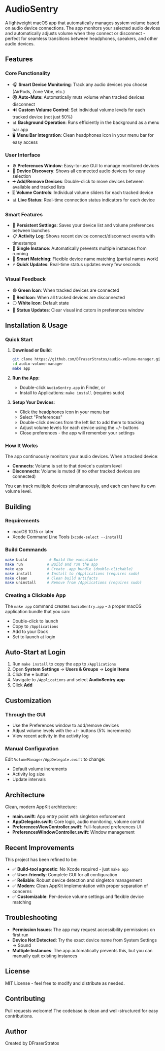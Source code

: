 # AudioSentry

A lightweight macOS app that automatically manages system volume based on audio device connections. The app monitors your selected audio devices and automatically adjusts volume when they connect or disconnect - perfect for seamless transitions between headphones, speakers, and other audio devices.

## Features

### Core Functionality
- 🎧 **Smart Device Monitoring**: Track any audio devices you choose (AirPods, Zone Vibe, etc.)
- 🔇 **Auto-Mute**: Automatically muts volume when tracked devices disconnect
- 🔊 **Custom Volume Control**: Set individual volume levels for each tracked device (not just 50%)
- 📊 **Background Operation**: Runs efficiently in the background as a menu bar app
- 🖥️ **Menu Bar Integration**: Clean headphones icon in your menu bar for easy access

### User Interface
- ⚙️ **Preferences Window**: Easy-to-use GUI to manage monitored devices
- 📱 **Device Discovery**: Shows all connected audio devices for easy selection
- ➕ **Add/Remove Devices**: Double-click to move devices between available and tracked lists
- 🎚️ **Volume Controls**: Individual volume sliders for each tracked device
- 📊 **Live Status**: Real-time connection status indicators for each device

### Smart Features
- 💾 **Persistent Settings**: Saves your device list and volume preferences between launches
- 📋 **Activity Log**: Shows recent device connect/disconnect events with timestamps
- 🔄 **Single Instance**: Automatically prevents multiple instances from running
- 🎯 **Smart Matching**: Flexible device name matching (partial names work)
- ⚡ **Quick Updates**: Real-time status updates every few seconds

### Visual Feedback
- 🟢 **Green Icon**: When tracked devices are connected
- 🔴 **Red Icon**: When all tracked devices are disconnected
- ⚪ **White Icon**: Default state
- 🔔 **Status Updates**: Clear visual indicators in preferences window

## Installation & Usage

### Quick Start

1. **Download or Build**:
   ```bash
   git clone https://github.com/DFraserStratos/audio-volume-manager.git
   cd audio-volume-manager
   make app
   ```

2. **Run the App**:
   - Double-click `AudioSentry.app` in Finder, or
   - Install to Applications: `make install` (requires sudo)

3. **Setup Your Devices**:
   - Click the headphones icon in your menu bar
   - Select "Preferences"
   - Double-click devices from the left list to add them to tracking
   - Adjust volume levels for each device using the +/- buttons
   - Close preferences - the app will remember your settings

### How It Works

The app continuously monitors your audio devices. When a tracked device:
- **Connects**: Volume is set to that device's custom level
- **Disconnects**: Volume is muted (if no other tracked devices are connected)

You can track multiple devices simultaneously, and each can have its own volume level.

## Building

### Requirements
- macOS 10.15 or later
- Xcode Command Line Tools (`xcode-select --install`)

### Build Commands
```bash
make build          # Build the executable
make run           # Build and run the app
make app           # Create .app bundle (double-clickable)
make install       # Install to /Applications (requires sudo)
make clean         # Clean build artifacts
make uninstall     # Remove from /Applications (requires sudo)
```

### Creating a Clickable App

The `make app` command creates `AudioSentry.app` - a proper macOS application bundle that you can:
- Double-click to launch
- Copy to `/Applications` 
- Add to your Dock
- Set to launch at login

## Auto-Start at Login

1. Run `make install` to copy the app to `/Applications`
2. Open **System Settings** → **Users & Groups** → **Login Items**
3. Click the **+** button
4. Navigate to `/Applications` and select **AudioSentry.app**
5. Click **Add**

## Customization

### Through the GUI
- Use the Preferences window to add/remove devices
- Adjust volume levels with the +/- buttons (5% increments)
- View recent activity in the activity log

### Manual Configuration
Edit `VolumeManager/AppDelegate.swift` to change:
- Default volume increments
- Activity log size
- Update intervals

## Architecture

Clean, modern AppKit architecture:
- **main.swift**: App entry point with singleton enforcement
- **AppDelegate.swift**: Core logic, audio monitoring, volume control
- **PreferencesViewController.swift**: Full-featured preferences UI
- **PreferencesWindowController.swift**: Window management

## Recent Improvements

This project has been refined to be:
- ✅ **Build-tool agnostic**: No Xcode required - just `make app`
- ✅ **User-friendly**: Complete GUI for all configuration
- ✅ **Reliable**: Robust device detection and singleton management
- ✅ **Modern**: Clean AppKit implementation with proper separation of concerns
- ✅ **Customizable**: Per-device volume settings and flexible device matching

## Troubleshooting

- **Permission Issues**: The app may request accessibility permissions on first run
- **Device Not Detected**: Try the exact device name from System Settings → Sound
- **Multiple Instances**: The app automatically prevents this, but you can manually quit existing instances

## License

MIT License - feel free to modify and distribute as needed.

## Contributing

Pull requests welcome! The codebase is clean and well-structured for easy contributions.

## Author

Created by DFraserStratos
